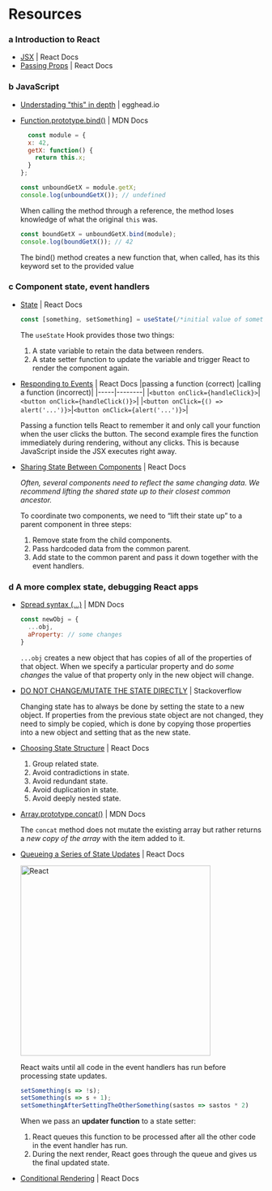 # Resources
### a Introduction to React
- [JSX](https://react.dev/learn/writing-markup-with-jsx) | React Docs
- [Passing Props](https://react.dev/learn/passing-props-to-a-component) | React Docs

### b JavaScript 
- [Understading "this" in depth](https://egghead.io/lessons/javascript-this-in-the-global-context) | egghead.io
- [Function.prototype.bind()](https://developer.mozilla.org/en-US/docs/Web/JavaScript/Reference/Global_Objects/Function/bind) | MDN Docs

  ```javascript
    const module = {
    x: 42,
    getX: function() {
      return this.x;
    }
  };

  const unboundGetX = module.getX;
  console.log(unboundGetX()); // undefined
  ```
  When calling the method through a reference, the method loses knowledge of what the original `this` was.
  ```javascript
  const boundGetX = unboundGetX.bind(module);
  console.log(boundGetX()); // 42
  ```
  The bind() method creates a new function that, when called, has its this keyword set to the provided value

### c Component state, event handlers
- [State](https://react.dev/learn/state-a-components-memory) | React Docs

  ```js
  const [something, setSomething] = useState(/*initial value of something*/)
  ```
  The `useState` Hook provides those two things:
  1. A state variable to retain the data between renders.
  2. A state setter function to update the variable and trigger React to render the component again.


- [Responding to Events](https://react.dev/learn/responding-to-events) | React Docs
  |passing a function (correct) |calling a function (incorrect)|
  |-----|--------|
  |`<button onClick={handleClick}>`|`<button onClick={handleClick()}>`|
  |`<button onClick={() => alert('...')}>`|`<button onClick={alert('...')}>`|

  Passing a function tells React to remember it and only call your function when the user clicks the button. The second example fires the function immediately during rendering, without any clicks. This is because JavaScript inside the JSX executes right away.
- [Sharing State Between Components](https://react.dev/learn/sharing-state-between-components) | React Docs
  
  _Often, several components need to reflect the same changing data. We recommend lifting the shared state up to their closest common ancestor._

  To coordinate two components, we need to “lift their state up” to a parent component in three steps:
  1. Remove state from the child components.
  2. Pass hardcoded data from the common parent.
  3. Add state to the common parent and pass it down together with the event handlers.
  
### d A more complex state, debugging React apps
- [Spread syntax (...)](https://developer.mozilla.org/en-US/docs/Web/JavaScript/Reference/Operators/Spread_syntax) | MDN Docs
  
  ```js
  const newObj = { 
    ...obj,
    aProperty: // some changes
  }
  ```
  `...obj` creates a new object that has copies of all of the properties of that object. When we specify a particular property and do _some changes_ the value of that property only in the new object will change.
- [DO NOT CHANGE/MUTATE THE STATE DIRECTLY](https://stackoverflow.com/a/40309023) | Stackoverflow

  Changing state has to always be done by setting the state to a new object. If properties from the previous state object are not changed, they need to simply be copied, which is done by copying those properties into a new object and setting that as the new state.
- [Choosing State Structure](https://react.dev/learn/choosing-the-state-structure) | React Docs
  1. Group related state.
  2. Avoid contradictions in state.
  3. Avoid redundant state.
  4. Avoid duplication in state.
  5. Avoid deeply nested state.
- [Array.prototype.concat()](https://developer.mozilla.org/en-US/docs/Web/JavaScript/Reference/Global_Objects/Array/concat) | MDN Docs

  The `concat` method does not mutate the existing array but rather returns a _new copy of the array_ with the item added to it.
- [Queueing a Series of State Updates](https://react.dev/learn/queueing-a-series-of-state-updates) | React Docs
  
  <img src="https://github.com/yousefelassal/fullstackopen/assets/76617202/ed757eb3-853e-449f-9241-df3b9225c413" width="375px" height="auto" title="React">

  React waits until all code in the event handlers has run before processing state updates.
  ```js
  setSomething(s => !s);
  setSomething(s => s + 1);
  setSomethingAfterSettingTheOtherSomething(sastos => sastos * 2)
  ```
  When we pass an **updater function** to a state setter:

  1. React queues this function to be processed after all the other code in the event handler has run.
  2. During the next render, React goes through the queue and gives us the final updated state.
- [Conditional Rendering](https://react.dev/learn/conditional-rendering) | React Docs
  
